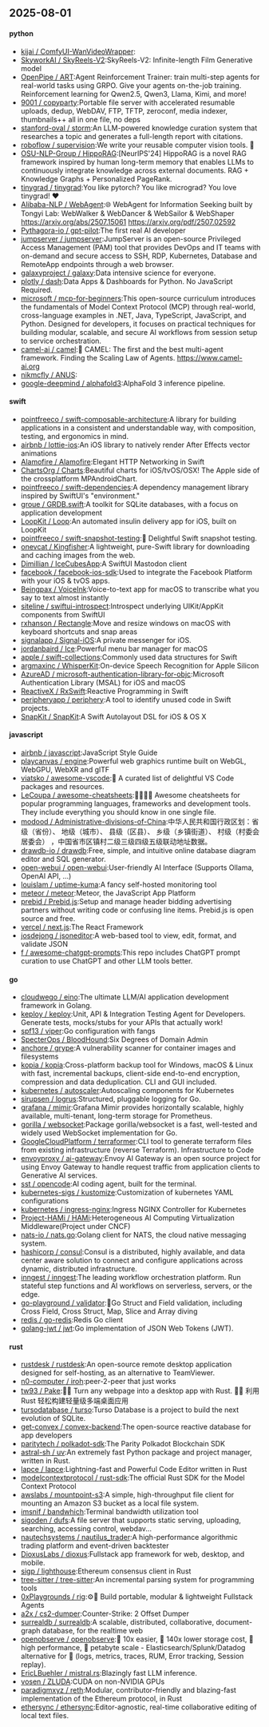 ## 2025-08-01

#### python
* [kijai / ComfyUI-WanVideoWrapper](https://github.com/kijai/ComfyUI-WanVideoWrapper):
* [SkyworkAI / SkyReels-V2](https://github.com/SkyworkAI/SkyReels-V2):SkyReels-V2: Infinite-length Film Generative model
* [OpenPipe / ART](https://github.com/OpenPipe/ART):Agent Reinforcement Trainer: train multi-step agents for real-world tasks using GRPO. Give your agents on-the-job training. Reinforcement learning for Qwen2.5, Qwen3, Llama, Kimi, and more!
* [9001 / copyparty](https://github.com/9001/copyparty):Portable file server with accelerated resumable uploads, dedup, WebDAV, FTP, TFTP, zeroconf, media indexer, thumbnails++ all in one file, no deps
* [stanford-oval / storm](https://github.com/stanford-oval/storm):An LLM-powered knowledge curation system that researches a topic and generates a full-length report with citations.
* [roboflow / supervision](https://github.com/roboflow/supervision):We write your reusable computer vision tools. 💜
* [OSU-NLP-Group / HippoRAG](https://github.com/OSU-NLP-Group/HippoRAG):[NeurIPS'24] HippoRAG is a novel RAG framework inspired by human long-term memory that enables LLMs to continuously integrate knowledge across external documents. RAG + Knowledge Graphs + Personalized PageRank.
* [tinygrad / tinygrad](https://github.com/tinygrad/tinygrad):You like pytorch? You like micrograd? You love tinygrad! ❤️
* [Alibaba-NLP / WebAgent](https://github.com/Alibaba-NLP/WebAgent):🌐 WebAgent for Information Seeking built by Tongyi Lab: WebWalker & WebDancer & WebSailor & WebShaper https://arxiv.org/abs/2507.15061 https://arxiv.org/pdf/2507.02592
* [Pythagora-io / gpt-pilot](https://github.com/Pythagora-io/gpt-pilot):The first real AI developer
* [jumpserver / jumpserver](https://github.com/jumpserver/jumpserver):JumpServer is an open-source Privileged Access Management (PAM) tool that provides DevOps and IT teams with on-demand and secure access to SSH, RDP, Kubernetes, Database and RemoteApp endpoints through a web browser.
* [galaxyproject / galaxy](https://github.com/galaxyproject/galaxy):Data intensive science for everyone.
* [plotly / dash](https://github.com/plotly/dash):Data Apps & Dashboards for Python. No JavaScript Required.
* [microsoft / mcp-for-beginners](https://github.com/microsoft/mcp-for-beginners):This open-source curriculum introduces the fundamentals of Model Context Protocol (MCP) through real-world, cross-language examples in .NET, Java, TypeScript, JavaScript, and Python. Designed for developers, it focuses on practical techniques for building modular, scalable, and secure AI workflows from session setup to service orchestration.
* [camel-ai / camel](https://github.com/camel-ai/camel):🐫 CAMEL: The first and the best multi-agent framework. Finding the Scaling Law of Agents. https://www.camel-ai.org
* [nikmcfly / ANUS](https://github.com/nikmcfly/ANUS):
* [google-deepmind / alphafold3](https://github.com/google-deepmind/alphafold3):AlphaFold 3 inference pipeline.

#### swift
* [pointfreeco / swift-composable-architecture](https://github.com/pointfreeco/swift-composable-architecture):A library for building applications in a consistent and understandable way, with composition, testing, and ergonomics in mind.
* [airbnb / lottie-ios](https://github.com/airbnb/lottie-ios):An iOS library to natively render After Effects vector animations
* [Alamofire / Alamofire](https://github.com/Alamofire/Alamofire):Elegant HTTP Networking in Swift
* [ChartsOrg / Charts](https://github.com/ChartsOrg/Charts):Beautiful charts for iOS/tvOS/OSX! The Apple side of the crossplatform MPAndroidChart.
* [pointfreeco / swift-dependencies](https://github.com/pointfreeco/swift-dependencies):A dependency management library inspired by SwiftUI's "environment."
* [groue / GRDB.swift](https://github.com/groue/GRDB.swift):A toolkit for SQLite databases, with a focus on application development
* [LoopKit / Loop](https://github.com/LoopKit/Loop):An automated insulin delivery app for iOS, built on LoopKit
* [pointfreeco / swift-snapshot-testing](https://github.com/pointfreeco/swift-snapshot-testing):📸 Delightful Swift snapshot testing.
* [onevcat / Kingfisher](https://github.com/onevcat/Kingfisher):A lightweight, pure-Swift library for downloading and caching images from the web.
* [Dimillian / IceCubesApp](https://github.com/Dimillian/IceCubesApp):A SwiftUI Mastodon client
* [facebook / facebook-ios-sdk](https://github.com/facebook/facebook-ios-sdk):Used to integrate the Facebook Platform with your iOS & tvOS apps.
* [Beingpax / VoiceInk](https://github.com/Beingpax/VoiceInk):Voice-to-text app for macOS to transcribe what you say to text almost instantly
* [siteline / swiftui-introspect](https://github.com/siteline/swiftui-introspect):Introspect underlying UIKit/AppKit components from SwiftUI
* [rxhanson / Rectangle](https://github.com/rxhanson/Rectangle):Move and resize windows on macOS with keyboard shortcuts and snap areas
* [signalapp / Signal-iOS](https://github.com/signalapp/Signal-iOS):A private messenger for iOS.
* [jordanbaird / Ice](https://github.com/jordanbaird/Ice):Powerful menu bar manager for macOS
* [apple / swift-collections](https://github.com/apple/swift-collections):Commonly used data structures for Swift
* [argmaxinc / WhisperKit](https://github.com/argmaxinc/WhisperKit):On-device Speech Recognition for Apple Silicon
* [AzureAD / microsoft-authentication-library-for-objc](https://github.com/AzureAD/microsoft-authentication-library-for-objc):Microsoft Authentication Library (MSAL) for iOS and macOS
* [ReactiveX / RxSwift](https://github.com/ReactiveX/RxSwift):Reactive Programming in Swift
* [peripheryapp / periphery](https://github.com/peripheryapp/periphery):A tool to identify unused code in Swift projects.
* [SnapKit / SnapKit](https://github.com/SnapKit/SnapKit):A Swift Autolayout DSL for iOS & OS X

#### javascript
* [airbnb / javascript](https://github.com/airbnb/javascript):JavaScript Style Guide
* [playcanvas / engine](https://github.com/playcanvas/engine):Powerful web graphics runtime built on WebGL, WebGPU, WebXR and glTF
* [viatsko / awesome-vscode](https://github.com/viatsko/awesome-vscode):🎨 A curated list of delightful VS Code packages and resources.
* [LeCoupa / awesome-cheatsheets](https://github.com/LeCoupa/awesome-cheatsheets):👩‍💻👨‍💻 Awesome cheatsheets for popular programming languages, frameworks and development tools. They include everything you should know in one single file.
* [modood / Administrative-divisions-of-China](https://github.com/modood/Administrative-divisions-of-China):中华人民共和国行政区划：省级（省份）、 地级（城市）、 县级（区县）、 乡级（乡镇街道）、 村级（村委会居委会） ，中国省市区镇村二级三级四级五级联动地址数据。
* [drawdb-io / drawdb](https://github.com/drawdb-io/drawdb):Free, simple, and intuitive online database diagram editor and SQL generator.
* [open-webui / open-webui](https://github.com/open-webui/open-webui):User-friendly AI Interface (Supports Ollama, OpenAI API, ...)
* [louislam / uptime-kuma](https://github.com/louislam/uptime-kuma):A fancy self-hosted monitoring tool
* [meteor / meteor](https://github.com/meteor/meteor):Meteor, the JavaScript App Platform
* [prebid / Prebid.js](https://github.com/prebid/Prebid.js):Setup and manage header bidding advertising partners without writing code or confusing line items. Prebid.js is open source and free.
* [vercel / next.js](https://github.com/vercel/next.js):The React Framework
* [josdejong / jsoneditor](https://github.com/josdejong/jsoneditor):A web-based tool to view, edit, format, and validate JSON
* [f / awesome-chatgpt-prompts](https://github.com/f/awesome-chatgpt-prompts):This repo includes ChatGPT prompt curation to use ChatGPT and other LLM tools better.

#### go
* [cloudwego / eino](https://github.com/cloudwego/eino):The ultimate LLM/AI application development framework in Golang.
* [keploy / keploy](https://github.com/keploy/keploy):Unit, API & Integration Testing Agent for Developers. Generate tests, mocks/stubs for your APIs that actually work!
* [spf13 / viper](https://github.com/spf13/viper):Go configuration with fangs
* [SpecterOps / BloodHound](https://github.com/SpecterOps/BloodHound):Six Degrees of Domain Admin
* [anchore / grype](https://github.com/anchore/grype):A vulnerability scanner for container images and filesystems
* [kopia / kopia](https://github.com/kopia/kopia):Cross-platform backup tool for Windows, macOS & Linux with fast, incremental backups, client-side end-to-end encryption, compression and data deduplication. CLI and GUI included.
* [kubernetes / autoscaler](https://github.com/kubernetes/autoscaler):Autoscaling components for Kubernetes
* [sirupsen / logrus](https://github.com/sirupsen/logrus):Structured, pluggable logging for Go.
* [grafana / mimir](https://github.com/grafana/mimir):Grafana Mimir provides horizontally scalable, highly available, multi-tenant, long-term storage for Prometheus.
* [gorilla / websocket](https://github.com/gorilla/websocket):Package gorilla/websocket is a fast, well-tested and widely used WebSocket implementation for Go.
* [GoogleCloudPlatform / terraformer](https://github.com/GoogleCloudPlatform/terraformer):CLI tool to generate terraform files from existing infrastructure (reverse Terraform). Infrastructure to Code
* [envoyproxy / ai-gateway](https://github.com/envoyproxy/ai-gateway):Envoy AI Gateway is an open source project for using Envoy Gateway to handle request traffic from application clients to Generative AI services.
* [sst / opencode](https://github.com/sst/opencode):AI coding agent, built for the terminal.
* [kubernetes-sigs / kustomize](https://github.com/kubernetes-sigs/kustomize):Customization of kubernetes YAML configurations
* [kubernetes / ingress-nginx](https://github.com/kubernetes/ingress-nginx):Ingress NGINX Controller for Kubernetes
* [Project-HAMi / HAMi](https://github.com/Project-HAMi/HAMi):Heterogeneous AI Computing Virtualization Middleware(Project under CNCF)
* [nats-io / nats.go](https://github.com/nats-io/nats.go):Golang client for NATS, the cloud native messaging system.
* [hashicorp / consul](https://github.com/hashicorp/consul):Consul is a distributed, highly available, and data center aware solution to connect and configure applications across dynamic, distributed infrastructure.
* [inngest / inngest](https://github.com/inngest/inngest):The leading workflow orchestration platform. Run stateful step functions and AI workflows on serverless, servers, or the edge.
* [go-playground / validator](https://github.com/go-playground/validator):💯Go Struct and Field validation, including Cross Field, Cross Struct, Map, Slice and Array diving
* [redis / go-redis](https://github.com/redis/go-redis):Redis Go client
* [golang-jwt / jwt](https://github.com/golang-jwt/jwt):Go implementation of JSON Web Tokens (JWT).

#### rust
* [rustdesk / rustdesk](https://github.com/rustdesk/rustdesk):An open-source remote desktop application designed for self-hosting, as an alternative to TeamViewer.
* [n0-computer / iroh](https://github.com/n0-computer/iroh):peer-2-peer that just works
* [tw93 / Pake](https://github.com/tw93/Pake):🤱🏻 Turn any webpage into a desktop app with Rust. 🤱🏻 利用 Rust 轻松构建轻量级多端桌面应用
* [tursodatabase / turso](https://github.com/tursodatabase/turso):Turso Database is a project to build the next evolution of SQLite.
* [get-convex / convex-backend](https://github.com/get-convex/convex-backend):The open-source reactive database for app developers
* [paritytech / polkadot-sdk](https://github.com/paritytech/polkadot-sdk):The Parity Polkadot Blockchain SDK
* [astral-sh / uv](https://github.com/astral-sh/uv):An extremely fast Python package and project manager, written in Rust.
* [lapce / lapce](https://github.com/lapce/lapce):Lightning-fast and Powerful Code Editor written in Rust
* [modelcontextprotocol / rust-sdk](https://github.com/modelcontextprotocol/rust-sdk):The official Rust SDK for the Model Context Protocol
* [awslabs / mountpoint-s3](https://github.com/awslabs/mountpoint-s3):A simple, high-throughput file client for mounting an Amazon S3 bucket as a local file system.
* [imsnif / bandwhich](https://github.com/imsnif/bandwhich):Terminal bandwidth utilization tool
* [sigoden / dufs](https://github.com/sigoden/dufs):A file server that supports static serving, uploading, searching, accessing control, webdav...
* [nautechsystems / nautilus_trader](https://github.com/nautechsystems/nautilus_trader):A high-performance algorithmic trading platform and event-driven backtester
* [DioxusLabs / dioxus](https://github.com/DioxusLabs/dioxus):Fullstack app framework for web, desktop, and mobile.
* [sigp / lighthouse](https://github.com/sigp/lighthouse):Ethereum consensus client in Rust
* [tree-sitter / tree-sitter](https://github.com/tree-sitter/tree-sitter):An incremental parsing system for programming tools
* [0xPlaygrounds / rig](https://github.com/0xPlaygrounds/rig):⚙️🦀 Build portable, modular & lightweight Fullstack Agents
* [a2x / cs2-dumper](https://github.com/a2x/cs2-dumper):Counter-Strike: 2 Offset Dumper
* [surrealdb / surrealdb](https://github.com/surrealdb/surrealdb):A scalable, distributed, collaborative, document-graph database, for the realtime web
* [openobserve / openobserve](https://github.com/openobserve/openobserve):🚀 10x easier, 🚀 140x lower storage cost, 🚀 high performance, 🚀 petabyte scale - Elasticsearch/Splunk/Datadog alternative for 🚀 (logs, metrics, traces, RUM, Error tracking, Session replay).
* [EricLBuehler / mistral.rs](https://github.com/EricLBuehler/mistral.rs):Blazingly fast LLM inference.
* [vosen / ZLUDA](https://github.com/vosen/ZLUDA):CUDA on non-NVIDIA GPUs
* [paradigmxyz / reth](https://github.com/paradigmxyz/reth):Modular, contributor-friendly and blazing-fast implementation of the Ethereum protocol, in Rust
* [ethersync / ethersync](https://github.com/ethersync/ethersync):Editor-agnostic, real-time collaborative editing of local text files.
